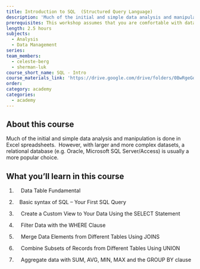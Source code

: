```yaml
---
title: Introduction to SQL  (Structured Query Language)
description: 'Much of the initial and simple data analysis and manipulation is done in Excel spreadsheets. However, with larger and more complex datasets, a relational database (e.g. Oracle, Microsoft SQL Server/Access) is usually a more popular choice.  Structured Query Language, or SQL, is an international standard language for data manipulation in a relational database and is an important skill for data scientists and analysts.  This workshop will introduce you to SQL so you can manipulate your data more elegantly and efficiently.'
prerequisites: This workshop assumes that you are comfortable with data analysis and has manipulated data in Excel.
length: 2.5 hours
subjects:
  - Analysis
  - Data Management
series:
team_members:
  - celeste-berg
  - sherman-luk
course_short_name: SQL - Intro
course_materials_link: 'https://drive.google.com/drive/folders/0BwRgeGq-b8f9YVFKM0dWQzJKTG8'
order:
category: academy
categories:
  - academy
---
```



## About this course

Much of the initial and simple data analysis and manipulation is done in Excel spreadsheets.  However, with larger and more complex datasets, a relational database (e.g. Oracle, Microsoft SQL Server/Access) is usually a more popular choice.

## What you’ll learn in this course

1)     Data Table Fundamental

2)    Basic syntax of SQL – Your First SQL Query

3)     Create a Custom View to Your Data Using the SELECT Statement

4)     Filter Data with the WHERE Clause

5)     Merge Data Elements from Different Tables Using JOINS

6)     Combine Subsets of Records from Different Tables Using UNION

7)     Aggregate data with SUM, AVG, MIN, MAX and the GROUP BY clause